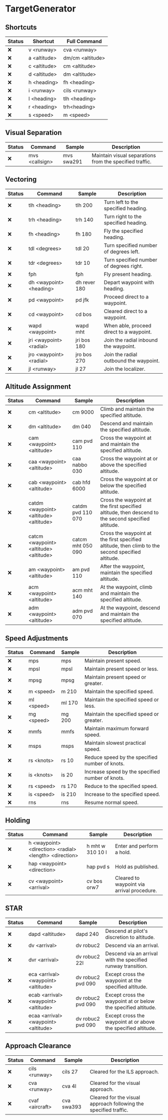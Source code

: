 # TargetGenerator

## Shortcuts
Status | Shortcut | Full Command
--- | --- | ---
:x: | v \<runway> | cva \<runway>
:x: | a \<altitude> | dm/cm \<altitude>
:x: | c \<altitude> | cm \<altitude>
:x: | d \<altitude> | dm \<altitude>
:x: | h \<heading> | fh \<heading>
:x: | i \<runway> | cils \<runway>
:x: | l \<heading> | tlh \<heading>
:x: | r \<heading> | trh\<heading>
:x: | s \<speed> | m \<speed>

## Visual Separation
Status | Command | Sample | Description
--- | --- | --- | ---
:x: | mvs \<callsign> | mvs swa291 | Maintain visual separations from the specified traffic.

## Vectoring
Status | Command | Sample | Description
--- | --- | --- | ---
:x: | tlh \<heading> | tlh 200 | Turn left to the specified heading.
:x: | trh \<heading> | trh 140 | Turn right to the specified heading.
:x: | fh \<heading> | fh 180 | Fly the specified heading.
:x: | tdl \<degrees> | tdl 20 | Turn specified number of degrees left.
:x: | tdr \<degrees> | tdr 10 | Turn specified number of degrees right.
:x: | fph | fph | Fly present heading.
:x: | dh \<waypoint> \<heading> | dh rever 180 | Depart waypoint with heading.
:x: | pd \<waypoint> | pd jfk | Proceed direct to a waypoint.
:x: | cd \<waypoint> | cd bos | Cleared direct to a waypoint.
:x: | wapd \<waypoint> | wapd mht | When able, proceed direct to a waypoint.
:x: | jri \<waypoint> \<radial> | jri bos 180 | Join the radial inbound the waypoint.
:x: | jro \<waypoint> \<radial> | jro bos 270 | Join the radial outbound the waypoint.
:x: | jl \<runway> | jl 27 | Join the localizer.

## Altitude Assignment
Status | Command | Sample | Description
--- | --- | --- | ---
:x: | cm \<altitude> | cm 9000 | Climb and maintain the specified altitude.
:x: | dm \<altitude> | dm 040 | Descend and maintain the specified altitude.
:x: | cam \<waypoint> \<altitude> | cam pvd 110 | Cross the waypoint at and maintain the specified altitude.
:x: | caa \<waypoint> \<altitude> | caa nabbo 030 | Cross the waypoint at or above the specified altitude.
:x: | cab \<waypoint> \<altitude> | cab hfd 6000 | Cross the waypoint at or below the specified altitude.
:x: | catdm \<waypoint> \<altitude> \<altitude> | catdm pvd 110 070 | Cross the waypoint at the first specified altitude, then descend to the second specified altitude.
:x: | catcm \<waypoint> \<altitude> \<altitude> | catcm mht 050 090 | Cross the waypoint at the first specified altitude, then climb to the second specified altitude.
:x: | am \<waypoint> \<altitude> | am pvd 110 | After the waypoint, maintain the specified altitude.
:x: | acm \<waypoint> \<altitude> | acm mht 140 | At the waypoint, climb and maintain the specified altitude.
:x: | adm \<waypoint> \<altitude> | adm pvd 070 | At the waypoint, descend and maintain the specified altitude.

## Speed Adjustments
Status | Command | Sample | Description
--- | --- | --- | ---
:x: | mps | mps | Maintain present speed.
:x: | mpsl | mpsl  | Maintain present speed or less.
:x: | mpsg | mpsg  | Maintain present speed or greater.
:x: | m \<speed> | m 210  | Maintain the specified speed.
:x: | ml \<speed> | ml 170  | Maintain the specified speed or less.
:x: | mg \<speed> | mg 200  | Maintain the specified speed or greater.
:x: | mmfs | mmfs  | Maintain maximum forward speed.
:x: | msps | msps  | Maintain slowest practical speed.
:x: | rs \<knots> | rs 10 | Reduce speed by the specified number of knots.
:x: | is \<knots> | is 20 | Increase speed by the specified number of knots.
:x: | rs \<speed> | rs 170 | Reduce to the specified speed.
:x: | is \<speed> | is 210 | Increase to the specified speed.
:x: | rns | rns | Resume normal speed.

## Holding
Status | Command | Sample | Description
--- | --- | --- | ---
:x: | h \<waypoint> \<direction> \<radial> \<length> \<direction> | h mht w 310 10 l | Enter and perform a hold.
:x: | hap \<waypoint> \<direction> | hap pvd s | Hold as published.
:x: | cv \<waypoint> \<arrival> | cv bos orw7 | Cleared to waypoint via arrival procedure.

## STAR
Status | Command | Sample | Description
--- | --- | --- | ---
:x: | dapd \<altitude> | dapd 240 | Descend at pilot's discretion to altitude.
:x: | dv \<arrival> | dv robuc2 | Descend via an arrival.
:x: | dvr \<arrival> | dv robuc2 22l | Descend via an arrival with the specified runway transition.
:x: | eca \<arrival> \<waypoint> \<altitude> | dv robuc2 pvd 090 | Except cross the waypoint at the specified altitude.
:x: | ecab \<arrival> \<waypoint> \<altitude> | dv robuc2 pvd 090 | Except cross the waypoint at or below the specified altitude.
:x: | ecaa \<arrival> \<waypoint> \<altitude> | dv robuc2 pvd 090 | Except cross the waypoint at or above the specified altitude.

## Approach Clearance
Status | Command | Sample | Description
--- | --- | --- | ---
:x: | cils \<runway> | cils 27 | Cleared for the ILS approach.
:x: | cva \<runway> | cva 4l | Cleared for the visual approach.
:x: | cvaf \<aircraft> | cva swa393 | Cleared for the visual approach following the specified traffic.
